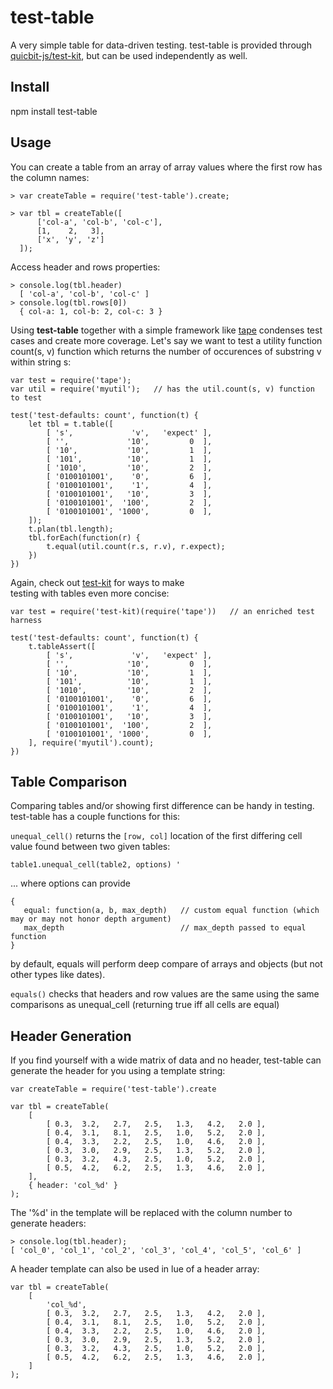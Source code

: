 # test-table

A very simple table for data-driven testing.  test-table is provided through
[quicbit-js/test-kit](http://github.com/quicbit-js/test-kit), but can be 
used independently as well.

## Install

npm install test-table

## Usage

You can create a table from an array of array values where the first 
row has the column names:

    > var createTable = require('test-table').create;
    
    > var tbl = createTable([
          ['col-a', 'col-b', 'col-c'],
          [1,    2,   3],
          ['x', 'y', 'z']
      ]);
     
Access header and rows properties:

    > console.log(tbl.header)
      [ 'col-a', 'col-b', 'col-c' ]
    > console.log(tbl.rows[0])
      { col-a: 1, col-b: 2, col-c: 3 }    

Using **test-table** together with a simple framework like [tape](https://github.com/substack/tape) condenses test cases 
and create more coverage.  Let's say we want to test a utility function count(s, v) function which 
returns the number of occurences of substring v within string s:

    var test = require('tape');     
    var util = require('myutil');   // has the util.count(s, v) function to test

    test('test-defaults: count', function(t) {
        let tbl = t.table([
            [ 's',             'v',   'expect' ],
            [ '',             '10',         0  ],
            [ '10',           '10',         1  ],
            [ '101',          '10',         1  ],
            [ '1010',         '10',         2  ],
            [ '0100101001',    '0',         6  ],
            [ '0100101001',    '1',         4  ],
            [ '0100101001',   '10',         3  ],
            [ '0100101001',  '100',         2  ],
            [ '0100101001', '1000',         0  ],
        ]);
        t.plan(tbl.length);
        tbl.forEach(function(r) {
            t.equal(util.count(r.s, r.v), r.expect);
        })
    })

    
Again, check out [test-kit](http://github.com/quicbit-js/test-kit) for ways to make  
testing with tables even more concise:

    var test = require('test-kit)(require('tape'))   // an enriched test harness 

    test('test-defaults: count', function(t) {
        t.tableAssert([
            [ 's',             'v',   'expect' ],
            [ '',             '10',         0  ],
            [ '10',           '10',         1  ],
            [ '101',          '10',         1  ],
            [ '1010',         '10',         2  ],
            [ '0100101001',    '0',         6  ],
            [ '0100101001',    '1',         4  ],
            [ '0100101001',   '10',         3  ],
            [ '0100101001',  '100',         2  ],
            [ '0100101001', '1000',         0  ],
        ], require('myutil').count);
    })


## Table Comparison

Comparing tables and/or showing first difference can be handy in testing.  test-table
has a couple functions for this:


<code>unequal_cell()</code> returns the <code>\[row, col\]</code> location of the first differing 
cell value found between two given tables:

    table1.unequal_cell(table2, options) '
    
... where options can provide

    {
       equal: function(a, b, max_depth)   // custom equal function (which may or may not honor depth argument)
       max_depth                          // max_depth passed to equal function
    }

by default, equals will perform deep compare of arrays and objects (but not other types like dates).


<code>equals()</code> checks that headers and row values are the same using the same
comparisons as unequal_cell (returning true iff all cells are equal)

## Header Generation

If you find yourself with a wide matrix of data and no header, test-table can generate
the header for you using a template string:

    var createTable = require('test-table').create
    
    var tbl = createTable(
        [
            [ 0.3,  3.2,   2.7,   2.5,   1.3,   4.2,   2.0 ],
            [ 0.4,  3.1,   8.1,   2.5,   1.0,   5.2,   2.0 ],
            [ 0.4,  3.3,   2.2,   2.5,   1.0,   4.6,   2.0 ],
            [ 0.3,  3.0,   2.9,   2.5,   1.3,   5.2,   2.0 ],
            [ 0.3,  3.2,   4.3,   2.5,   1.0,   5.2,   2.0 ],
            [ 0.5,  4.2,   6.2,   2.5,   1.3,   4.6,   2.0 ],
        ], 
        { header: 'col_%d' }
    );
    
The '%d' in the template will be replaced with the column number to generate headers:

    > console.log(tbl.header);
    [ 'col_0', 'col_1', 'col_2', 'col_3', 'col_4', 'col_5', 'col_6' ]

A header template can also be used in lue of a header array:

    var tbl = createTable(
        [
            'col_%d',
            [ 0.3,  3.2,   2.7,   2.5,   1.3,   4.2,   2.0 ],
            [ 0.4,  3.1,   8.1,   2.5,   1.0,   5.2,   2.0 ],
            [ 0.4,  3.3,   2.2,   2.5,   1.0,   4.6,   2.0 ],
            [ 0.3,  3.0,   2.9,   2.5,   1.3,   5.2,   2.0 ],
            [ 0.3,  3.2,   4.3,   2.5,   1.0,   5.2,   2.0 ],
            [ 0.5,  4.2,   6.2,   2.5,   1.3,   4.6,   2.0 ],
        ] 
    );
